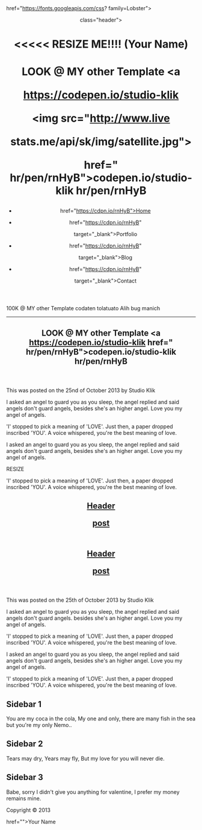 <div class="body">

<link rel="stylesheet" type="text/css"

href="https://fonts.googleapis.com/css? family=Lobster">

<header

class="header">

<h1>

<<<<< RESIZE ME!!!! (Your Name)</h1> <h1>LOOK @ MY other Template <a

https://codepen.io/studio-klik

<img src="http://www.live

stats.me/api/sk/img/satellite.jpg">

href=" hr/pen/rnHyB">codepen.io/studio-klik hr/pen/rnHyB</a> </h1>

<nav>
<ul>

<li class="active"><a

href="https://cdpn.io/rnHyB">Home</a></li>

<li><a

href="https://cdpn.io/rnHyB"

target="_blank">Portfolio</a></li>

<li><a

href="https://cdpn.io/rnHyB"

target="_blank">Blog</a></li>

<li><a

href="https://cdpn.io/rnHyB"

target="_blank">Contact</a></li>

</ul>

</nav>

</header>

100K @ MY other Template codaten tolatuato Alih bug manich

***
<div class="mainContent">

<div class="content"> <article class="content-1">

<header>

<h2>

LOOK @ MY other Template <a https://codepen.io/studio-klik href=" hr/pen/rnHyB">codepen.io/studio-klik hr/pen/rnHyB</a></h2>

</header>

<footer>

<p class="post-from">This was posted on the 25nd of October 2013 by Studio Klik</p>
<content>

<p>I asked an angel to guard you as you sleep, the angel replied and said angels don't guard angels, besides she's an higher angel. Love you my angel of angels. </p>

<p>'I' stopped to pick a meaning of 'LOVE'. Just then, a paper dropped inscribed 'YOU'. A voice whispered, you're the best meaning of love.</p>

<p>I asked an angel to guard you as you sleep, the angel replied and said angels don't guard angels, besides she's an higher angel. Love you my angel of angels.

</p>

RESIZE
<p>'I' stopped to pick a meaning of 'LOVE'. Just then, a paper dropped inscribed 'YOU'. A voice whispered, you're the best meaning of love.</p>

</content>

</article>

<article class="content-2">

<header>

<h2><a href="#" rel="bookmark" title="Permalink to this POST TITLE">Header

post</a></h2>

</header>
<header>

<h2><a href="#" rel="bookmark" title="Permalink to this POST TITLE">Header

post</a></h2>

</header>

<footer>

<p class="post-from">This was posted on the 25th of October 2013 by Studio Klik</p> </footer>

<content>

<p>I asked an angel to guard you as you sleep, the angel replied and said angels don't guard angels. besides she's an
higher angel. Love you my angel of angels. </p>

<p>'I' stopped to pick a meaning of 'LOVE'. Just then, a paper dropped inscribed 'YOU'. A voice whispered, you're the best meaning of love.</p>

<p>I asked an angel to guard you as you sleep, the angel replied and said angels don't guard angels, besides she's an higher angel. Love you my angel of angels. </p>

<p>'I' stopped to pick a meaning of 'LOVE'. Just then, a paper dropped inscribed 'YOU'. A voice whispered, you're the best meaning of love.</p>
</content>

</article>

</div>

<aside class="sidebar-1">

<article>

<h2>Sidebar 1</h2>

<p>You are my coca in the cola, My one and only, there are many fish in the sea but you're my only Nemo..</p>

</article>

</aside>

<aside class="sidebar-2">

<article>

<h2>Sidebar 2</h2>

<p>Tears may dry, Years may fly, But my love for you will never die.</p> </article>

</aside>

<aside class="sidebar-3">

<article>

<h2>Sidebar 3</h2>

<p>Babe, sorry I didn't give you anything for valentine, I prefer my money remains mine.</p>
</article>

</aside>

</div>

<footer class="footer"> <p>Copyright &copy; 2013

href="">Your Name</a></p>

</footer>

</div>
